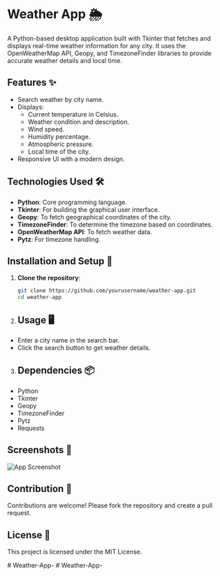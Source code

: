 # Weather App 🌦️

A Python-based desktop application built with Tkinter that fetches and displays real-time weather information for any city. It uses the OpenWeatherMap API, Geopy, and TimezoneFinder libraries to provide accurate weather details and local time.

## Features ✨

- Search weather by city name.
- Displays:
  - Current temperature in Celsius.
  - Weather condition and description.
  - Wind speed.
  - Humidity percentage.
  - Atmospheric pressure.
  - Local time of the city.
- Responsive UI with a modern design.

## Technologies Used 🛠️

- **Python**: Core programming language.
- **Tkinter**: For building the graphical user interface.
- **Geopy**: To fetch geographical coordinates of the city.
- **TimezoneFinder**: To determine the timezone based on coordinates.
- **OpenWeatherMap API**: To fetch weather data.
- **Pytz**: For timezone handling.

## Installation and Setup 🚀

1. **Clone the repository**:
   ```bash
   git clone https://github.com/yourusername/weather-app.git
   cd weather-app

2. ## Usage 🖥️
- Enter a city name in the search bar.
- Click the search button to get weather details.

3. ## Dependencies 📦
- Python
- Tkinter
- Geopy
- TimezoneFinder
- Pytz
- Requests

## Screenshots 📸
![App Screenshot](ScreenShort.png)

## Contribution 🤝
Contributions are welcome! Please fork the repository and create a pull request.

## License 📜
This project is licensed under the MIT License.

#   W e a t h e r - A p p -  
 #   W e a t h e r - A p p -  
 